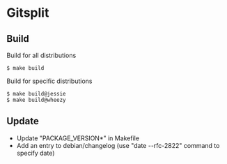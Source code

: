 # Gitsplit

## Build

Build for all distributions

```
$ make build
```

Build for specific distributions

```
$ make build@jessie
$ make build@wheezy
```

## Update

* Update "PACKAGE_VERSION*" in Makefile
* Add an entry to debian/changelog (use "date --rfc-2822" command to specify date)
